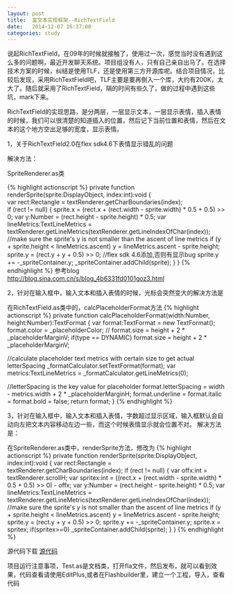 ```yaml
---
layout: post
title:  富文本实现框架--RichTextField
date:   2014-12-07 16:37:00
categories: study
---
```


说起RichTextField，在09年的时候就接触了，使用过一次，感觉当时没有遇到这么多的问题啊，最近开发聊天系统。项目组没有人，只有自己亲自出马了。在选择技术方案的时候，纠结是使用TLF，还是使用第三方开源库呢。结合项目情况，比较后发现，采用RichTextField吧，TLF主要是要再倒入一个库，大约有200K，太大了。随后就采用了RichTextField，隔的时间有些久了，做的过程中遇到这些坑，mark下来。

RichTextField的实现思路，是分两层，一层显示文本，一层显示表情，插入表情的时候，我们可以很清楚的知道插入的位置，然后记下当前位置和表情，然后在文本的这个地方空出足够的宽度，显示表情。

1，关于RichTextField2.0在flex sdk4.6下表情显示错乱的问题

解决方法：

SpriteRenderer.as类

{% highlight actionscript %}
private function renderSprite(sprite:DisplayObject, index:int):void
        {            
            var rect:Rectangle = textRenderer.getCharBoundaries(index);    
            if (rect != null)
            {
                sprite.x = (rect.x + (rect.width - sprite.width) * 0.5 + 0.5) >> 0;
                var y:Number = (rect.height - sprite.height) * 0.5;
                var lineMetrics:TextLineMetrics = textRenderer.getLineMetrics(textRenderer.getLineIndexOfChar(index));
                //make sure the sprite's y is not smaller than the ascent of line metrics
                if (y + sprite.height < lineMetrics.ascent) y = lineMetrics.ascent - sprite.height;
                sprite.y = (rect.y + y + 0.5) >> 0;
                //flex sdk 4.6添加,否则有显示bug
                sprite.y += -_spriteContainer.y;
                _spriteContainer.addChild(sprite);
            }
        }
{% endhighlight %}
参考blog	
http://blog.sina.com.cn/s/blog_4b6331fd0101goz3.html

2，针对在输入框中，输入文本和插入表情的时候，光标会突然变大的解决方法是

在RichTextField.as类中的，calcPlaceholderFormat方法
{% highlight actionscript %}
private function calcPlaceholderFormat(width:Number, height:Number):TextFormat
  {
   var format:TextFormat = new TextFormat();
   format.color = _placeholderColor;
//	 format.size = height + 2 * _placeholderMarginV;
   if(type == DYNAMIC)
    format.size = height + 2 * _placeholderMarginV;
   
   //calculate placeholder text metrics with certain size to get actual letterSpacing
   _formatCalculator.setTextFormat(format);
   var metrics:TextLineMetrics = _formatCalculator.getLineMetrics(0);
   
   //letterSpacing is the key value for placeholder
   format.letterSpacing = width - metrics.width + 2 * _placeholderMarginH;
   format.underline = format.italic = format.bold = false;
   return format;
  }
{% endhighlight %}

3，针对在输入框中，输入文本和插入表情，字数超过显示区域，输入框默认会自动向左把文本内容移动左边一些，而这个时候表情显示就会位置不对。
解决方法是：

在SpriteRenderer.as类中，renderSprite方法，修改为
{% highlight actionscript %}
  private function renderSprite(sprite:DisplayObject, index:int):void
  {
   var rect:Rectangle = textRenderer.getCharBoundaries(index);
   if (rect != null)
   {
    var offx:int = textRenderer.scrollH;
    var spritex:int = ((rect.x + (rect.width - sprite.width) * 0.5 + 0.5) >> 0) - offx;
    var y:Number = (rect.height - sprite.height) * 0.5;
    var lineMetrics:TextLineMetrics = textRenderer.getLineMetrics(textRenderer.getLineIndexOfChar(index));
    //make sure the sprite's y is not smaller than the ascent of line metrics
    if (y + sprite.height < lineMetrics.ascent) y = lineMetrics.ascent - sprite.height;
    sprite.y = (rect.y + y + 0.5) >> 0;
    sprite.y += -_spriteContainer.y;
    sprite.x = spritex;
    if(spritex>=0)
     _spriteContainer.addChild(sprite);
   }
  }
{% endhighlight %}


源代码下载
<a href="../../../../download/RichTextField.rar" target="_blank">源代码</a>

项目运行注意事项，Test.as是文档类，打开fla文件，然后发布，就可以看到效果，代码查看请使用EditPlus,或者在Flashbuilder里，建立一个工程，导入，查看代码